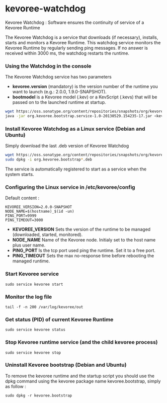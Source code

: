 kevoree-watchdog
================

Kevoree Watchdog : Software ensures the continuity of service of a Kevoree Runtime

The Kevoree Watchdog is a service that downloads (if necessary), installs, starts and monitors a Kevoree Runtime. 
This watchdog service monitors the Kevoree Runtime by regularly sending ping messages.
If no answer is received within 3000 ms, the watchdog restarts the runtime.

### Using the Watchdog in the console
The Kevoree Watchdog service has two parameters
+ **kevoree.version** (mandatory) is the version number of the runtime you want to launch (e.g.: 2.0.0, 1.9.0-SNAPSHOT).
+ **bootmodel** is a Kevoree model (.kev) or a KevScript (.kevs) that will be passed on to the launched runtime at startup.

```bash
wget https://oss.sonatype.org/content/repositories/snapshots/org/kevoree/bootstrap/org.kevoree.bootstrap.service/1.0-SNAPSHOT/org.kevoree.bootstrap.service-1.0-20130529.154235-17.jar
java -jar org.kevoree.bootstrap.service-1.0-20130529.154235-17.jar <kevoree.version> <bootmodel>
```

### Install Kevoree Watchdog as a Linux service (Debian and Ubuntu)

Simply download the last .deb version of Kevoree Watchdog 

```bash
wget https://oss.sonatype.org/content/repositories/snapshots/org/kevoree/bootstrap/org.kevoree.bootstrap.service/1.0-SNAPSHOT/org.kevoree.bootstrap.service-1.0-20130529.154235-17.deb
sudo dpkg -i org.kevoree.bootstrap*.deb
```

The service is automatically registered to start as a service when the system starts.

### Configuring the Linux service in /etc/kevoree/config

Default content : 

	KEVOREE_VERSION=2.0.0-SNAPSHOT
	NODE_NAME=$(hostname)_$(id -un)
	PING_PORT=9999
	PING_TIMEOUT=3000
	
+ **KEVOREE_VERSION** Sets the version of the runtime to be managed (downloaded, started, monitored).
+ **NODE_NAME** Name of the Kevoree node. Initialy set to the host name plus user name.
+ **PING_PORT** Is the tcp port used ping the runtime. Set it to a free port.
+ **PING_TIMEOUT** Sets the max no-response time before rebooting the managed runtime.

### Start Kevoree service 

	sudo service kevoree start
	
### Monitor the log file 

	tail -f -n 200 /var/log/kevoree/out

### Get status (PID) of current Kevoree Runtime

	sudo service kevoree status
	
### Stop Kevoree runtime service (and the child kevoree process)

	sudo service kevoree stop

### Uninstall Kevoree bootstrap (Debian and Ubuntu)

To remove the kevoree runtime and the startup script you should use the dpkg command using the kevoree package name kevoree.bootstrap, simply as follow :

	sudo dpkg -r kevoree.bootstrap 
